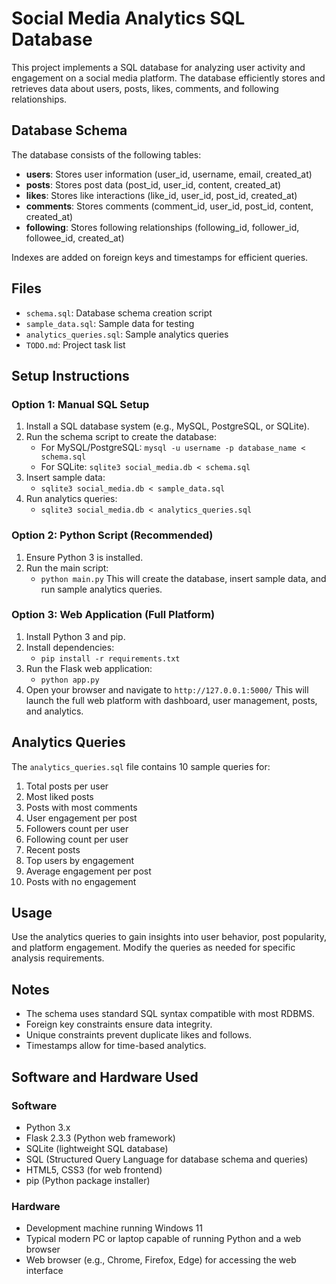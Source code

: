 # Social Media Analytics SQL Database

This project implements a SQL database for analyzing user activity and engagement on a social media platform. The database efficiently stores and retrieves data about users, posts, likes, comments, and following relationships.

## Database Schema

The database consists of the following tables:

- **users**: Stores user information (user_id, username, email, created_at)
- **posts**: Stores post data (post_id, user_id, content, created_at)
- **likes**: Stores like interactions (like_id, user_id, post_id, created_at)
- **comments**: Stores comments (comment_id, user_id, post_id, content, created_at)
- **following**: Stores following relationships (following_id, follower_id, followee_id, created_at)

Indexes are added on foreign keys and timestamps for efficient queries.

## Files

- `schema.sql`: Database schema creation script
- `sample_data.sql`: Sample data for testing
- `analytics_queries.sql`: Sample analytics queries
- `TODO.md`: Project task list

## Setup Instructions

### Option 1: Manual SQL Setup
1. Install a SQL database system (e.g., MySQL, PostgreSQL, or SQLite).
2. Run the schema script to create the database:
   - For MySQL/PostgreSQL: `mysql -u username -p database_name < schema.sql`
   - For SQLite: `sqlite3 social_media.db < schema.sql`
3. Insert sample data:
   - `sqlite3 social_media.db < sample_data.sql`
4. Run analytics queries:
   - `sqlite3 social_media.db < analytics_queries.sql`

### Option 2: Python Script (Recommended)
1. Ensure Python 3 is installed.
2. Run the main script:
   - `python main.py`
   This will create the database, insert sample data, and run sample analytics queries.

### Option 3: Web Application (Full Platform)
1. Install Python 3 and pip.
2. Install dependencies:
   - `pip install -r requirements.txt`
3. Run the Flask web application:
   - `python app.py`
4. Open your browser and navigate to `http://127.0.0.1:5000/`
   This will launch the full web platform with dashboard, user management, posts, and analytics.

## Analytics Queries

The `analytics_queries.sql` file contains 10 sample queries for:

1. Total posts per user
2. Most liked posts
3. Posts with most comments
4. User engagement per post
5. Followers count per user
6. Following count per user
7. Recent posts
8. Top users by engagement
9. Average engagement per post
10. Posts with no engagement

## Usage

Use the analytics queries to gain insights into user behavior, post popularity, and platform engagement. Modify the queries as needed for specific analysis requirements.

## Notes

- The schema uses standard SQL syntax compatible with most RDBMS.
- Foreign key constraints ensure data integrity.
- Unique constraints prevent duplicate likes and follows.
- Timestamps allow for time-based analytics.

## Software and Hardware Used

### Software
- Python 3.x
- Flask 2.3.3 (Python web framework)
- SQLite (lightweight SQL database)
- SQL (Structured Query Language for database schema and queries)
- HTML5, CSS3 (for web frontend)
- pip (Python package installer)

### Hardware
- Development machine running Windows 11
- Typical modern PC or laptop capable of running Python and a web browser
- Web browser (e.g., Chrome, Firefox, Edge) for accessing the web interface
